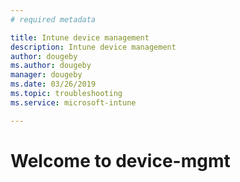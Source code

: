 ```yaml
---
# required metadata

title: Intune device management
description: Intune device management
author: dougeby
ms.author: dougeby
manager: dougeby
ms.date: 03/26/2019
ms.topic: troubleshooting
ms.service: microsoft-intune

---
```

# Welcome to device-mgmt
